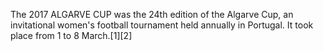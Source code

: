 The 2017 ALGARVE CUP was the 24th edition of the Algarve Cup, an invitational women's football tournament held annually in Portugal. It took place from 1 to 8 March.[1][2]
